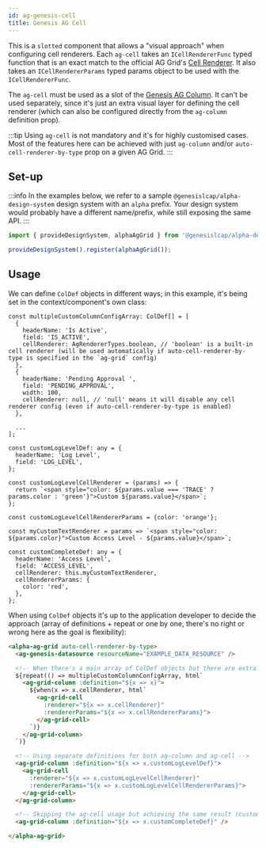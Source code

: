 ```yaml
---
id: ag-genesis-cell
title: Genesis AG Cell
---
```


This is a `slotted` component that allows a "visual approach" when configuring cell renderers. Each `ag-cell` takes an `ICellRendererFunc` typed function that is an exact match to the official AG Grid's [Cell Renderer](https://www.ag-grid.com/javascript-data-grid/component-cell-renderer/). It also takes an `ICellRendererParams` typed params object to be used with the `ICellRendererFunc`.

The `ag-cell` must be used as a slot of the [Genesis AG Column](/front-end/web-components/grids/ag-grid/ag-genesis-column/). It can't be used separately, since it's just an extra visual layer for defining the cell renderer (which can also be configured directly from the `ag-column` definition prop).

:::tip
Using `ag-cell` is not mandatory and it's for highly customised cases. Most of the features here can be achieved with just `ag-column` and/or `auto-cell-renderer-by-type` prop on a given AG Grid.
:::

## Set-up

:::info
In the examples below, we refer to a sample `@genesislcap/alpha-design-system` design system with an `alpha` prefix. Your design system would probably have a different name/prefix, while still exposing the same API.
:::

```ts
import { provideDesignSystem, alphaAgGrid } from '@genesislcap/alpha-design-system';

provideDesignSystem().register(alphaAgGrid());
```

## Usage

We can define `ColDef` objects in different ways; in this example, it's being set in the context/component's own class:

```tsx title="ColDef array setting custom headerName and others"
const multipleCustomColumnConfigArray: ColDef[] = [
  {
    headerName: 'Is Active',
    field: 'IS_ACTIVE',
    cellRenderer: AgRendererTypes.boolean, // 'boolean' is a built-in cell renderer (will be used automatically if auto-cell-renderer-by-type is specified in the `ag-grid` config)
  },
  {
    headerName: 'Pending Approval ',
    field: 'PENDING_APPROVAL',
    width: 100,
    cellRenderer: null, // 'null' means it will disable any cell renderer config (even if auto-cell-renderer-by-type is enabled)
  },

  ...
];

const customLogLevelDef: any = {
  headerName: 'Log Level',
  field: 'LOG_LEVEL',
};

const customLogLevelCellRenderer = (params) => {
  return `<span style="color: ${params.value === 'TRACE' ? params.color : 'green'}">Custom ${params.value}</span>`;
};

const customLogLevelCellRendererParams = {color: 'orange'};

const myCustomTextRenderer = params => `<span style="color: ${params.color}">Custom Access Level - ${params.value}</span>`;

const customCompleteDef: any = {
  headerName: 'Access Level',
  field: 'ACCESS_LEVEL',
  cellRenderer: this.myCustomTextRenderer,
  cellRendererParams: {
    color: 'red',
  },
};
```

When using `ColDef` objects it's up to the application developer to decide the approach (array of definitions + repeat or one by one, there's no right or wrong here as the goal is flexibility):

```html title="Using the ColDef (with cellRenderer/cellRendererParams) objects in different ways"
<alpha-ag-grid auto-cell-renderer-by-type>
  <ag-genesis-datasource resourceName="EXAMPLE_DATA_RESOURCE" />

  <!-- When there's a main array of ColDef objects but there are extra conditions for the custom cellRenderer -->
  ${repeat(() => multipleCustomColumnConfigArray, html`
    <ag-grid-column :definition="${x => x}">
      ${when(x => x.cellRenderer, html`
        <ag-grid-cell 
          :renderer="${x => x.cellRenderer}" 
          :rendererParams="${x => x.cellRendererParams}">
        </ag-grid-cell>
      `)}
    </ag-grid-column>
  `)} 

  <!-- Using separate definitions for both ag-column and ag-cell -->
  <ag-grid-column :definition="${x => x.customLogLevelDef}">
    <ag-grid-cell 
      :renderer="${x => x.customLogLevelCellRenderer}" 
      :rendererParams="${x => x.customLogLevelCellRendererParams}">
    </ag-grid-cell>
  </ag-grid-column>

  <!-- Skipping the ag-cell usage but achieving the same result (custom cellRenderer/cellRendererParams) -->
  <ag-grid-column :definition="${x => x.customCompleteDef}" />

</alpha-ag-grid>
```
